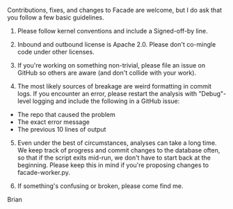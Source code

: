 Contributions, fixes, and changes to Facade are welcome, but I do ask that you
follow a few basic guidelines.

1) Please follow kernel conventions and include a Signed-off-by line.

2) Inbound and outbound license is Apache 2.0. Please don't co-mingle code under
other licenses.

3) If you're working on something non-trivial, please file an issue on GitHub so
others are aware (and don't collide with your work).

4) The most likely sources of breakage are weird formatting in commit logs. If
you encounter an error, please restart the analysis with "Debug"-level logging
and include the following in a GitHub issue:
 - The repo that caused the problem
 - The exact error message
 - The previous 10 lines of output

5) Even under the best of circumstances, analyses can take a long time. We keep
track of progress and commit changes to the database often, so that if the
script exits mid-run, we don't have to start back at the beginning. Please keep
this in mind if you're proposing changes to facade-worker.py.

6) If something's confusing or broken, please come find me.

Brian
